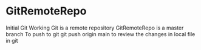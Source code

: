 # GitRemoteRepo
Initial Git Working
Git is a remote repository
GitRemoteRepo is a master branch
To push to git git push origin main
to review the changes in local file in git  

